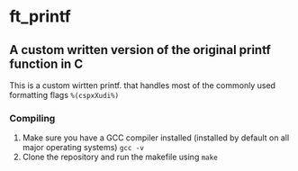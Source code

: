 # ft_printf
## A custom written version of the original printf function in C

This is a custom wirtten printf. that handles most of the commonly used formatting flags ``%(cspxXudi%)``

### Compiling
1. Make sure you have a GCC compiler installed (installed by default on all major operating systems)
   ``gcc -v``
2. Clone the repository and run the makefile using `make`
